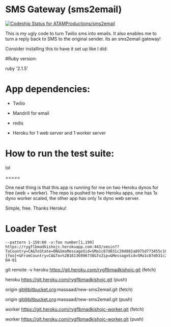 # SMS Gateway (sms2email)
[ ![Codeship Status for ATAMProductions/sms2email](https://codeship.com/projects/e3a7e130-c07e-0132-2aed-266352fa3a31/status?branch=master)](https://codeship.com/projects/73270)

This is my ugly code to turn Twilio sms into emails. It also enables me to turn a reply back to SMS to the original sender. Its an sms2email gateway!

Consider installing this to have it set up like I did:

#Ruby version: 

ruby '2.1.5'

# App dependencies: 
 
- Twilio

- Mandrill for email

- redis

- Heroku for 1 web server and 1 worker server 

# How to run the test suite: 

lol

=====
 
One neat thing is that this app is running for me on two Heroku dynos for free (web + worker). 
The repo is pushed to two Heroku apps, one has 1x dyno worker scaled, the other app has only 1x dyno web server.

Simple, free. 
Thanks Heroku!


# Loader Test
```
--pattern 1-150:60 -v:foo number[1,199] https://rygflbmadkishojc.herokuapp.com:443/smsin??ToCountry=CA&ToState=ON&SmsMessageSid=SMa1c87d031c29d882a8975d773455c107&NumMedia=0&ToCity=OTTAWA&FromZip=&SmsSid=SMa1c87d031c29d882a8975d773455c107&FromState=ON&SmsStatus=received&FromCity=OTTAWA&Body=Test#{foo}+&FromCountry=CA&To=%2B16136996738&ToZip=&MessageSid=SMa1c87d031c29d882a8975d773455c107&AccountSid=&From=%2B16138584587&ApiVersion=2010-04-01
```

 git remote -v
heroku  https://git.heroku.com/rygflbmadkishojc.git (fetch)

heroku  https://git.heroku.com/rygflbmadkishojc.git (push)

origin  git@bitbucket.org:massaad/new-sms2email.git (fetch)

origin  git@bitbucket.org:massaad/new-sms2email.git (push)

worker  https://git.heroku.com/rygflbmadkishojc-worker.git (fetch)

worker  https://git.heroku.com/rygflbmadkishojc-worker.git (push)
